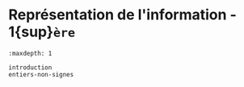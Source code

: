 <!-- Copyright 2024 Caroline Blank <caro@c-space.org> -->
<!-- SPDX-License-Identifier: CC-BY-NC-SA-4.0 -->

# Représentation de l'information - 1{sup}`ère`

```{toctree}
:maxdepth: 1

introduction
entiers-non-signes
```
